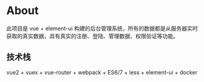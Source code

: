 
# About

此项目是 vue + element-ui 构建的后台管理系统，所有的数据都是从服务器实时获取的真实数据，具有真实的注册、登陆、管理数据、权限验证等功能。


## 技术栈

vue2 + vuex + vue-router + webpack + ES6/7 + less + element-ui + docker





